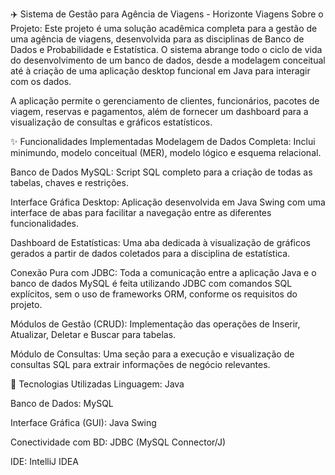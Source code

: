 ✈️ Sistema de Gestão para Agência de Viagens - Horizonte Viagens
 Sobre o Projeto:
Este projeto é uma solução acadêmica completa para a gestão de uma agência de viagens, desenvolvida para as disciplinas de Banco de Dados e Probabilidade e Estatística. O sistema abrange todo o ciclo de vida do desenvolvimento de um banco de dados, desde a modelagem conceitual até à criação de uma aplicação desktop funcional em Java para interagir com os dados.

A aplicação permite o gerenciamento de clientes, funcionários, pacotes de viagem, reservas e pagamentos, além de fornecer um dashboard para a visualização de consultas e gráficos estatísticos.

✨ Funcionalidades Implementadas
Modelagem de Dados Completa: Inclui minimundo, modelo conceitual (MER), modelo lógico e esquema relacional.

Banco de Dados MySQL: Script SQL completo para a criação de todas as tabelas, chaves e restrições.

Interface Gráfica Desktop: Aplicação desenvolvida em Java Swing com uma interface de abas para facilitar a navegação entre as diferentes funcionalidades.

Dashboard de Estatísticas: Uma aba dedicada à visualização de gráficos gerados a partir de dados coletados para a disciplina de estatística.

Conexão Pura com JDBC: Toda a comunicação entre a aplicação Java e o banco de dados MySQL é feita utilizando JDBC com comandos SQL explícitos, sem o uso de frameworks ORM, conforme os requisitos do projeto.

Módulos de Gestão (CRUD): Implementação das operações de Inserir, Atualizar, Deletar e Buscar para tabelas.

Módulo de Consultas: Uma seção para a execução e visualização de consultas SQL para extrair informações de negócio relevantes.

🚀 Tecnologias Utilizadas
Linguagem: Java

Banco de Dados: MySQL

Interface Gráfica (GUI): Java Swing

Conectividade com BD: JDBC (MySQL Connector/J)

IDE: IntelliJ IDEA
